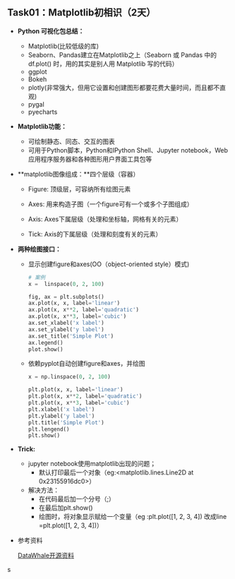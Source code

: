 ## Task01：Matplotlib初相识（2天）

- **Python 可视化包总结：**

  - Matplotlib(比较低级的库)
  - Seaborn、Pandas建立在Matplotlib之上（Seaborn 或 Pandas 中的 df.plot() 时，用的其实是别人用 Matplotlib 写的代码）
  - ggplot
  - Bokeh
  - plotly(非常强大，但用它设置和创建图形都要花费大量时间，而且都不直观)
  - pygal
  - pyecharts

  

- **Matplotlib功能：**

  - 可绘制静态、同态、交互的图表
  - 可用于Python脚本，Python和IPython Shell、Jupyter notebook，Web应用程序服务器和各种图形用户界面工具包等



- **matplotlib图像组成：**四个层级（容器）

  - Figure: 顶级层，可容纳所有绘图元素
  - Axes: 用来构造子图（一个figure可有一个或多个子图组成）

  - Axis: Axes下属层级（处理和坐标轴，网格有关的元素）
  - Tick: Axis的下属层级（处理和刻度有关的元素）

  

- **两种绘图接口：**

  - 显示创建figure和axes(OO（object-oriented style）模式)

    ```python
    # 案例
    x =  linspace(0, 2, 100)
    
    fig, ax = plt.subplots()
    ax.plot(x, x, label='linear')
    ax.plot(x, x**2, label='quadratic')
    ax.plot(x, x**3, label='cubic')
    ax.set_xlabel('x label')
    ax.set_ylabel('y label')
    ax.set_title('Simple Plot')
    ax.legend()
    plot.show()
    ```

  - 依赖pyplot自动创建figure和axes，并绘图

    ```python
    x = np.linspace(0, 2, 100)
    
    plt.plot(x, x, label='linear')
    plt.plot(x, x**2, label='quadratic')
    plt.plot(x, x**3, label='cubic')
    plt.xlabel('x label')
    plt.ylabel('y label')
    plt.title('Simple Plot')
    plt.lengend()
    plt.show()
    ```



- **Trick:**
  - jupyter notebook使用matplotlib出现的问题；
    - 默认打印最后一个对象（eg:<matplotlib.lines.Line2D at 0x23155916dc0>）
  - 解决方法：
    - 在代码最后加一个分号（;）
    - 在最后加plt.show()
    - 绘图时，将对象显示赋给一个变量（eg :plt.plot([1, 2, 3, 4]) 改成line =plt.plot([1, 2, 3, 4])）



- 参考资料

  [DataWhale开源资料](https://github.com/datawhalechina/fantastic-matplotlib)

s
